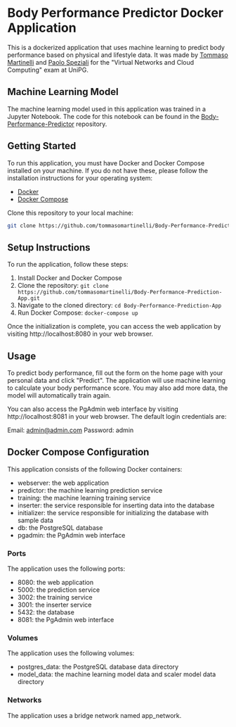 # Body Performance Predictor Docker Application

This is a dockerized application that uses machine learning to predict body performance based on physical and lifestyle data.
It was made by [Tommaso Martinelli](https://github.com/tommasomartinelli) and [Paolo Speziali](https://github.com/plspeziali) for the
"Virtual Networks and Cloud Computing" exam at UniPG.

## Machine Learning Model

The machine learning model used in this application was trained in a Jupyter Notebook. The code for this notebook can be found in the [Body-Performance-Predictor](https://github.com/tommasomartinelli/Body-Performance-Predictor) repository.

## Getting Started

To run this application, you must have Docker and Docker Compose installed on your machine. If you do not have these, please follow the installation instructions for your operating system:

- [Docker](https://docs.docker.com/get-docker/)
- [Docker Compose](https://docs.docker.com/compose/install/)

Clone this repository to your local machine:

```bash
git clone https://github.com/tommasomartinelli/Body-Performance-Predictor.git
```

## Setup Instructions

To run the application, follow these steps:

1. Install Docker and Docker Compose
2. Clone the repository: `git clone https://github.com/tommasomartinelli/Body-Performance-Prediction-App.git`
3. Navigate to the cloned directory: `cd Body-Performance-Prediction-App`
4. Run Docker Compose: `docker-compose up`

Once the initialization is complete, you can access the web application by visiting http://localhost:8080 in your web browser.

## Usage

To predict body performance, fill out the form on the home page with your personal data and click "Predict". The application will use machine learning to calculate your body performance score. You may also add more data, the model will automatically train again.

You can also access the PgAdmin web interface by visiting http://localhost:8081 in your web browser. The default login credentials are:

Email: admin@admin.com
Password: admin

## Docker Compose Configuration

This application consists of the following Docker containers:

- webserver: the web application
- predictor: the machine learning prediction service
- training: the machine learning training service
- inserter: the service responsible for inserting data into the database
- initializer: the service responsible for initializing the database with sample data
- db: the PostgreSQL database
- pgadmin: the PgAdmin web interface

### Ports

The application uses the following ports:

- 8080: the web application
- 5000: the prediction service
- 3002: the training service
- 3001: the inserter service
- 5432: the database
- 8081: the PgAdmin web interface

### Volumes

The application uses the following volumes:

- postgres_data: the PostgreSQL database data directory
- model_data: the machine learning model data and scaler model data directory

### Networks

The application uses a bridge network named app_network.
